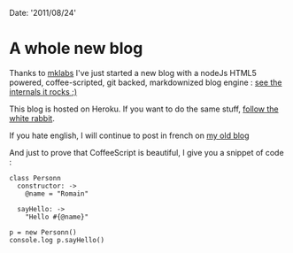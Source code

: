 Date: '2011/08/24'

A whole new blog
================

Thanks to [mklabs](https://github.com/mklabs) I've just started a new blog with a
nodeJs HTML5 powered, coffee-scripted, git backed, markdownized blog engine : 
[see the internals it rocks ;)](https://github.com/mklabs/nabe/tree/coffee)


This blog is hosted on Heroku. If you want to do the same stuff, [follow the 
white rabbit](http://devcenter.heroku.com/articles/node-js).


If you hate english, I will continue to post in french on [my old blog](http://geek-du-soir.blogspot.com/)


And just to prove that CoffeeScript is beautiful, I give you a snippet of code : 


    class Personn
      constructor: ->
        @name = "Romain"
      
      sayHello: ->
        "Hello #{@name}"
    
    p = new Personn()
    console.log p.sayHello()